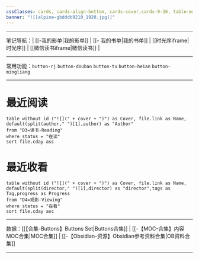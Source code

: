 ```yaml
---
cssClasses: cards, cards-align-bottom, cards-cover,cards-9-16, table-max,cards-cols-6
banner: "![[alpine-gbdddb9210_1920.jpg]]"
---
```

---
笔记导航：| [[-我的影单|我的影单]] | [[- 我的书单|我的书单]] | [[时光序iframe|时光序]] | [[微信读书iframe|微信读书]] |

---
常用功能：`button-rj` `button-douban` `button-tu` `button-heian` `button-mingliang`

---
# 最近阅读
```dataview
table without id ("![](" + cover + ")") as Cover, file.link as Name, default(split(author," ")[1],author) as "Author"
from "D3=读书-Reading"  
where status = "在读"
sort file.cday asc 
```
# 最近收看
```dataview
table without id ("![](" + cover + ")") as Cover, file.link as Name, default(split(director," ")[1],director) as "director",tags as Tag,progress as Progress
from "D4=观影-Viewing"  
where status = "在看"
sort file.cday asc 
```
---
数据：[[【合集-Buttons】Buttons Set|Buttons合集]] | [[-【MOC-合集】内容MOC合集|MOC合集]] | [[-【Obsidian-资源】Obsidian参考资料合集|OB资料合集]]

---

 